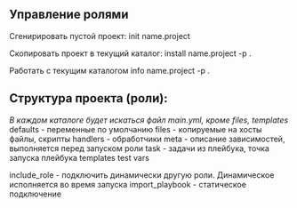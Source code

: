 ## Управление ролями  

Сгенирировать пустой проект:
init name.project

Скопировать проект в текущий каталог:
install name.project -p . 

Работать с текущим каталогом
info name.project -p . 

## Структура проекта (роли):
*В каждом каталоге будет искаться файл main.yml, кроме files, templates*
defaults - переменные по умолчанию
files - копируемые на хосты файлы, скрипты
handlers - обработчики
meta - описание зависимостей, выполняется перед запуском роли
task - задачи из плейбука, точка запуска плейбука
templates
test
vars


include_role - подключить динамически другую роли. Динамическое исполняется во время запуска
import_playbook - статическое подключение

